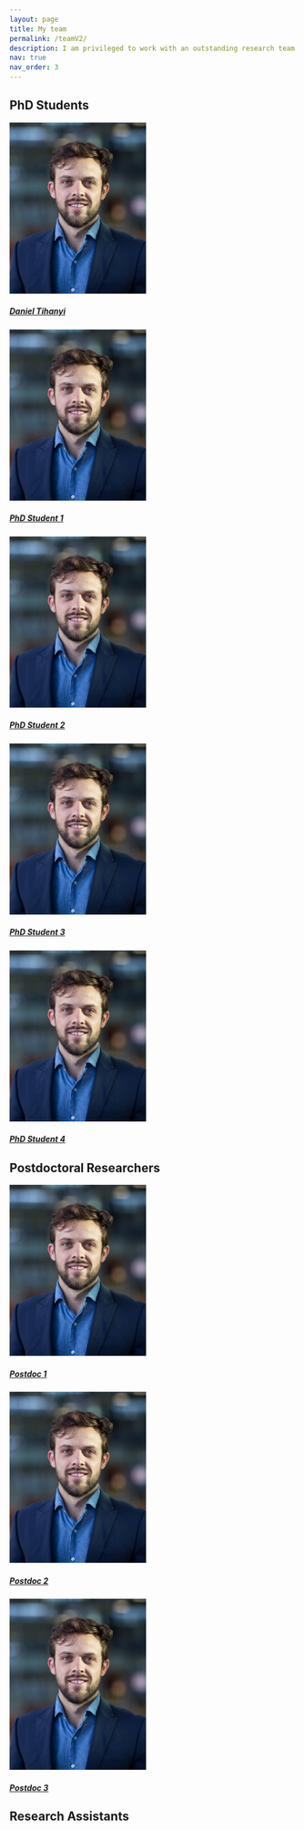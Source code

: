 ```yaml
---
layout: page
title: My team
permalink: /teamV2/
description: I am privileged to work with an outstanding research team! We're rapidly growing in size, with everyone either formally co-advised or integrated through various collaborations.
nav: true
nav_order: 3
---
```


<div class="container">
  <!-- PhD Students -->
  <h2 class="mt-5 mb-4">PhD Students</h2>
  <div class="row g-4">
    <div class="col-md-4">
      <div class="card h-100 text-center border-0">
        <img src="/assets/img/prof_pic.jpg" class="card-img-top" alt="Daniel Tihanyi" style="object-fit: cover; height: 300px;">
        <div class="card-body">
          <h5 class="card-title"><a href="https://www.kth.se/profile/tihanyi?l=en" target="_blank">Daniel Tihanyi</a></h5>
        </div>
      </div>
    </div>
    <div class="col-md-4">
      <div class="card h-100 text-center border-0">
        <img src="/assets/img/prof_pic.jpg" class="card-img-top" alt="PhD Student 1" style="object-fit: cover; height: 300px;">
        <div class="card-body">
          <h5 class="card-title"><a href="#" target="_blank">PhD Student 1</a></h5>
        </div>
      </div>
    </div>
    <div class="col-md-4">
      <div class="card h-100 text-center border-0">
        <img src="/assets/img/prof_pic.jpg" class="card-img-top" alt="PhD Student 2" style="object-fit: cover; height: 300px;">
        <div class="card-body">
          <h5 class="card-title"><a href="#" target="_blank">PhD Student 2</a></h5>
        </div>
      </div>
    </div>
    <div class="col-md-4">
      <div class="card h-100 text-center border-0">
        <img src="/assets/img/prof_pic.jpg" class="card-img-top" alt="PhD Student 3" style="object-fit: cover; height: 300px;">
        <div class="card-body">
          <h5 class="card-title"><a href="#" target="_blank">PhD Student 3</a></h5>
        </div>
      </div>
    </div>
    <div class="col-md-4">
      <div class="card h-100 text-center border-0">
        <img src="/assets/img/prof_pic.jpg" class="card-img-top" alt="PhD Student 4" style="object-fit: cover; height: 300px;">
        <div class="card-body">
          <h5 class="card-title"><a href="#" target="_blank">PhD Student 4</a></h5>
        </div>
      </div>
    </div>
  </div>

  <!-- Postdocs -->
  <h2 class="mt-5 mb-4">Postdoctoral Researchers</h2>
  <div class="row g-4">
    <div class="col-md-4">
      <div class="card h-100 text-center border-0">
        <img src="/assets/img/prof_pic.jpg" class="card-img-top" alt="Postdoc 1" style="object-fit: cover; height: 300px;">
        <div class="card-body">
          <h5 class="card-title"><a href="#" target="_blank">Postdoc 1</a></h5>
        </div>
      </div>
    </div>
    <div class="col-md-4">
      <div class="card h-100 text-center border-0">
        <img src="/assets/img/prof_pic.jpg" class="card-img-top" alt="Postdoc 2" style="object-fit: cover; height: 300px;">
        <div class="card-body">
          <h5 class="card-title"><a href="#" target="_blank">Postdoc 2</a></h5>
        </div>
      </div>
    </div>
    <div class="col-md-4">
      <div class="card h-100 text-center border-0">
        <img src="/assets/img/prof_pic.jpg" class="card-img-top" alt="Postdoc 3" style="object-fit: cover; height: 300px;">
        <div class="card-body">
          <h5 class="card-title"><a href="#" target="_blank">Postdoc 3</a></h5>
        </div>
      </div>
    </div>
  </div>

  <!-- Research Assistants -->
  <h2 class="mt-5 mb-4">Research Assistants</h2>
  <div class="row g-4">
    <!-- Add cards here -->
  </div>
</div>



